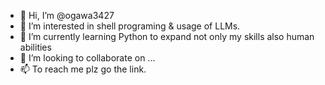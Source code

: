 - 👋 Hi, I’m @ogawa3427
- 👀 I’m interested in shell programing & usage of LLMs.
- 🌱 I’m currently learning Python to expand not only my skills also human abilities
- 💞️ I’m looking to collaborate on ...
- 📫 To reach me plz go the link.

<!---
ogawa3427/ogawa3427 is a ✨ special ✨ repository because its `README.md` (this file) appears on your GitHub profile.
You can click the Preview link to take a look at your changes.
--->
